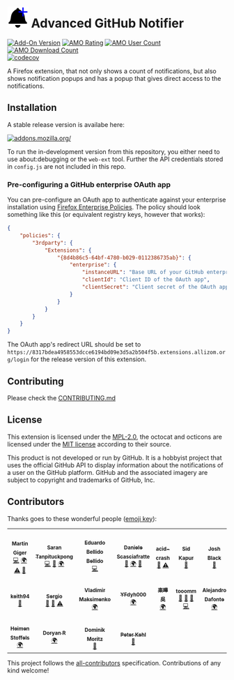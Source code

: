 # ![](images/icon-48.png) Advanced GitHub Notifier

[![Add-On Version](https://img.shields.io/amo/v/advanced-github-notifier.svg)](https://addons.mozilla.org/addon/advanced-github-notifier/?utm_source=github&utm_content=version) [![AMO Rating](https://img.shields.io/amo/stars/advanced-github-notifier.svg)](https://addons.mozilla.org/addon/advanced-github-notifier/?utm_source=github&utm_content=rating) [![AMO User Count](https://img.shields.io/amo/users/advanced-github-notifier.svg)](https://addons.mozilla.org/addon/advanced-github-notifier/?utm_source=github&utm_content=users) [![AMO Download Count](https://img.shields.io/amo/d/advanced-github-notifier.svg)](https://addons.mozilla.org/addon/advanced-github-notifier/?utm_source=ghdownloads)<br>
[![codecov](https://codecov.io/gh/freaktechnik/advanced-github-notifier/branch/master/graph/badge.svg)](https://codecov.io/gh/freaktechnik/advanced-github-notifier)

A Firefox extension, that not only shows a count of notifications, but also
shows notification popups and has a popup that gives direct access to the
notifications.

## Installation

A stable release version is availabe here:

[![addons.mozilla.org/](https://addons.cdn.mozilla.net/static/img/addons-buttons/AMO-button_2.png)](https://addons.mozilla.org/addon/advanced-github-notifier/?utm_source=github&utm_content=installation)

To run the in-development version from this repository, you either need to use
about:debugging or the `web-ext` tool. Further the API credentials stored in `config.js` are not
included in this repo.

### Pre-configuring a GitHub enterprise OAuth app

You can pre-configure an OAuth app to authenticate against your enterprise installation using [Firefox Enterprise Policies](https://support.mozilla.org/en-US/kb/enforcing-policies-firefox-enterprise). The policy should look something like this (or equivalent registry keys, however that works):

```json
{
    "policies": {
        "3rdparty": {
            "Extensions": {
                "{8d4b86c5-64bf-4780-b029-0112386735ab}": {
                    "enterprise": {
                        "instanceURL": "Base URL of your GitHub enterprise instance (HTTPS only)",
                        "clientId": "Client ID of the OAuth app",
                        "clientSecret": "Client secret of the OAuth app"
                    }
                }
            }
        }
    }
}
```

The OAuth app's redirect URL should be set to `https://8317bdea4958553dcce6194bd09e3d5a2b504f5b.extensions.allizom.org/login` for the release version of this extension.

## Contributing

Please check the [CONTRIBUTING.md](CONTRIBUTING.md)

## License

This extension is licensed under the [MPL-2.0](LICENSE), the octocat and octicons
are licensed under the [MIT license](images/LICENSE) according to their source.

This product is not developed or run by GitHub. It is a hobbyist project that
uses the official GitHub API to display information about the notifications
of a user on the GitHub platform. GitHub and the associated imagery are subject
to copyright and trademarks of GitHub, Inc.

## Contributors

Thanks goes to these wonderful people ([emoji key](https://github.com/kentcdodds/all-contributors#emoji-key)):

<!-- ALL-CONTRIBUTORS-LIST:START - Do not remove or modify this section -->
<!-- prettier-ignore-start -->
<!-- markdownlint-disable -->
<table>
    <tr>
        <td align="center"><a href="https://humanoids.be"><img src="https://avatars0.githubusercontent.com/u/640949?v=4?s=100" width="100px;" alt=""/><br /><sub><b>Martin Giger</b></sub></a><br /><a href="https://github.com/freaktechnik/advanced-github-notifier/commits?author=freaktechnik" title="Code">💻</a> <a href="https://www.transifex.com/freaktechnik/advanced-github-notifier/dashboard/" title="Translation">🌍</a> <a href="https://github.com/freaktechnik/advanced-github-notifier/commits?author=freaktechnik" title="Tests">⚠️</a> <a href="https://github.com/freaktechnik/advanced-github-notifier/commits?author=freaktechnik" title="Documentation">📖</a></td>
        <td align="center"><a href="https://www.google.com/+SaranTanpituckpong"><img src="https://avatars3.githubusercontent.com/u/4688092?v=4?s=100" width="100px;" alt=""/><br /><sub><b>Saran Tanpituckpong</b></sub></a><br /><a href="https://github.com/freaktechnik/advanced-github-notifier/commits?author=gluons" title="Code">💻</a> <a href="https://github.com/freaktechnik/advanced-github-notifier/issues?q=author%3Agluons" title="Bug reports">🐛</a> <a href="https://www.transifex.com/freaktechnik/advanced-github-notifier/dashboard/" title="Translation">🌍</a></td>
        <td align="center"><a href="https://edubxb.net"><img src="https://avatars1.githubusercontent.com/u/1192339?v=4?s=100" width="100px;" alt=""/><br /><sub><b>Eduardo Bellido Bellido</b></sub></a><br /><a href="https://github.com/freaktechnik/advanced-github-notifier/commits?author=edubxb" title="Code">💻</a></td>
        <td align="center"><a href="https://daniele.tech"><img src="https://avatars2.githubusercontent.com/u/403283?v=4?s=100" width="100px;" alt=""/><br /><sub><b>Daniele Scasciafratte</b></sub></a><br /><a href="https://github.com/freaktechnik/advanced-github-notifier/issues?q=author%3AMte90" title="Bug reports">🐛</a> <a href="https://www.transifex.com/freaktechnik/advanced-github-notifier/dashboard/" title="Translation">🌍</a> <a href="#ideas-Mte90" title="Ideas, Planning, & Feedback">🤔</a></td>
        <td align="center"><a href="https://github.com/Acid-Crash"><img src="https://avatars3.githubusercontent.com/u/32600318?v=4?s=100" width="100px;" alt=""/><br /><sub><b>acid-crash</b></sub></a><br /><a href="https://github.com/freaktechnik/advanced-github-notifier/issues?q=author%3AAcid-Crash" title="Bug reports">🐛</a> <a href="https://github.com/freaktechnik/advanced-github-notifier/commits?author=Acid-Crash" title="Tests">⚠️</a></td>
        <td align="center"><a href="http://sid-kap.github.io"><img src="https://avatars0.githubusercontent.com/u/6425077?v=4?s=100" width="100px;" alt=""/><br /><sub><b>Sid Kapur</b></sub></a><br /><a href="https://github.com/freaktechnik/advanced-github-notifier/issues?q=author%3Asid-kap" title="Bug reports">🐛</a></td>
        <td align="center"><a href="http://raskchanky.com"><img src="https://avatars1.githubusercontent.com/u/947?v=4?s=100" width="100px;" alt=""/><br /><sub><b>Josh Black</b></sub></a><br /><a href="#ideas-raskchanky" title="Ideas, Planning, & Feedback">🤔</a></td>
    </tr>
    <tr>
        <td align="center"><a href="https://github.com/Keith94"><img src="https://avatars3.githubusercontent.com/u/5490615?v=4?s=100" width="100px;" alt=""/><br /><sub><b>keith94</b></sub></a><br /><a href="#ideas-Keith94" title="Ideas, Planning, & Feedback">🤔</a></td>
        <td align="center"><a href="https://github.com/sergioc"><img src="https://avatars1.githubusercontent.com/u/493451?v=4?s=100" width="100px;" alt=""/><br /><sub><b>Sergio</b></sub></a><br /><a href="https://github.com/freaktechnik/advanced-github-notifier/issues?q=author%3Asergioc" title="Bug reports">🐛</a> <a href="#ideas-sergioc" title="Ideas, Planning, & Feedback">🤔</a> <a href="https://github.com/freaktechnik/advanced-github-notifier/commits?author=sergioc" title="Tests">⚠️</a></td>
        <td align="center"><a href="https://www.transifex.com/user/profile/vl.maksime/"><img src="https://secure.gravatar.com/avatar/4feb84897d4178746e4b0a63a79a7dff?s=100&d=identicon?s=100" width="100px;" alt=""/><br /><sub><b>Vladimir Maksimenko</b></sub></a><br /><a href="https://www.transifex.com/freaktechnik/advanced-github-notifier/dashboard/" title="Translation">🌍</a></td>
        <td align="center"><a href="http://wiki.mozilla.org/User:YFdyh000"><img src="https://avatars0.githubusercontent.com/u/1769875?v=4?s=100" width="100px;" alt=""/><br /><sub><b>YFdyh000</b></sub></a><br /><a href="https://www.transifex.com/freaktechnik/advanced-github-notifier/dashboard/" title="Translation">🌍</a></td>
        <td align="center"><a href="https://www.transifex.com/user/profile/tw0517tw/"><img src="https://secure.gravatar.com/avatar/5ede715d039ef2ff3e747ae6ce2a9ff5?s=100&d=identicon?s=100" width="100px;" alt=""/><br /><sub><b>東曄 吳</b></sub></a><br /><a href="https://www.transifex.com/freaktechnik/advanced-github-notifier/dashboard/" title="Translation">🌍</a></td>
        <td align="center"><a href="https://github.com/tooomm"><img src="https://avatars1.githubusercontent.com/u/9874850?v=4?s=100" width="100px;" alt=""/><br /><sub><b>tooomm</b></sub></a><br /><a href="https://github.com/freaktechnik/advanced-github-notifier/commits?author=tooomm" title="Documentation">📖</a> <a href="https://github.com/freaktechnik/advanced-github-notifier/issues?q=author%3Atooomm" title="Bug reports">🐛</a> <a href="#ideas-tooomm" title="Ideas, Planning, & Feedback">🤔</a> <a href="https://github.com/freaktechnik/advanced-github-notifier/commits?author=tooomm" title="Code">💻</a></td>
        <td align="center"><a href="https://www.transifex.com/user/profile/AlexDafonte/"><img src="https://secure.gravatar.com/avatar/0598a2be942c96cbc8fe77232d95389d?s=128&d=identicon?s=100" width="100px;" alt=""/><br /><sub><b>Alejandro Dafonte</b></sub></a><br /><a href="https://www.transifex.com/freaktechnik/advanced-github-notifier/dashboard/" title="Translation">🌍</a></td>
    </tr>
    <tr>
        <td align="center"><a href="https://github.com/Vistaus"><img src="https://avatars1.githubusercontent.com/u/1716229?v=4?s=100" width="100px;" alt=""/><br /><sub><b>Heimen Stoffels</b></sub></a><br /><a href="https://www.transifex.com/freaktechnik/advanced-github-notifier/dashboard/" title="Translation">🌍</a></td>
        <td align="center"><a href="https://www.transifex.com/user/profile/Doryan/"><img src="https://secure.gravatar.com/avatar/22de3450962f68fefa85cfe4d65148e7?s=128&d=identicon?s=100" width="100px;" alt=""/><br /><sub><b>Doryan R</b></sub></a><br /><a href="https://www.transifex.com/freaktechnik/advanced-github-notifier/dashboard/" title="Translation">🌍</a></td>
        <td align="center"><a href="https://www.domoritz.de"><img src="https://avatars2.githubusercontent.com/u/589034?v=4?s=100" width="100px;" alt=""/><br /><sub><b>Dominik Moritz</b></sub></a><br /><a href="#ideas-domoritz" title="Ideas, Planning, & Feedback">🤔</a></td>
        <td align="center"><a href="https://www.linkedin.com/in/PeterKehl"><img src="https://avatars.githubusercontent.com/u/4270240?v=4?s=100" width="100px;" alt=""/><br /><sub><b>Peter Kehl</b></sub></a><br /><a href="https://github.com/freaktechnik/advanced-github-notifier/issues?q=author%3Apeter-kehl" title="Bug reports">🐛</a></td>
    </tr>
</table>

<!-- markdownlint-restore -->
<!-- prettier-ignore-end -->

<!-- ALL-CONTRIBUTORS-LIST:END -->

This project follows the [all-contributors](https://github.com/kentcdodds/all-contributors) specification. Contributions of any kind welcome!
